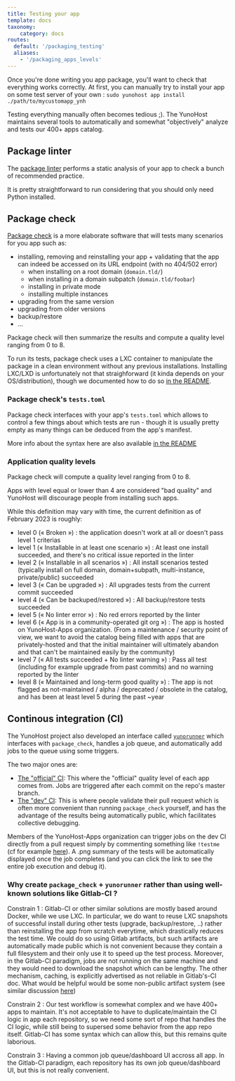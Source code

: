 ```yaml
---
title: Testing your app
template: docs
taxonomy:
    category: docs
routes:
  default: '/packaging_testing'
  aliases:
    - '/packaging_apps_levels'
---
```


Once you're done writing you app package, you'll want to check that everything works correctly. At first, you can manually try to install your app on some test server of your own : `sudo yunohost app install ./path/to/mycustomapp_ynh`

Testing everything manually often becomes tedious ;). The YunoHost maintains several tools to automatically and somewhat "objectively" analyze and tests our 400+ apps catalog.

## Package linter

The [package linter](https://github.com/YunoHost/package_linter) performs a static analysis of your app to check a bunch of recommended practice.

It is pretty straightforward to run considering that you should only need Python installed.

## Package check

[Package check](https://github.com/YunoHost/package_check) is a more elaborate software that will tests many scenarios for you app such as:

- installing, removing and reinstalling your app + validating that the app can indeed be accessed on its URL endpoint (with no 404/502 error)
  - when installing on a root domain (`domain.tld/`)
  - when installing in a domain subpatch (`domain.tld/foobar`)
  - installing in private mode
  - installing multiple instances
- upgrading from the same version
- upgrading from older versions
- backup/restore
- ...

Package check will then summarize the results and compute a quality level ranging from 0 to 8.

To run its tests, package check uses a LXC container to manipulate the package in a clean environment without any previous installations. Installing LXC/LXD is unfortunately not that straighforward (it kinda depends on your OS/distribution), though we documented how to do so [in the README](https://github.com/YunoHost/package_check#deploying-package_check).

### Package check's `tests.toml`

Package check interfaces with your app's `tests.toml` which allows to control a few things about which tests are run - though it is usually pretty empty as many things can be deduced from the app's manifest.

More info about the syntax here are also available [in the README](https://github.com/YunoHost/package_check#teststoml-syntax)

### Application quality levels

Package check will compute a quality level ranging from 0 to 8.

Apps with level equal or lower than 4 are considered "bad quality" and YunoHost will discourage people from installing such apps.

While this definition may vary with time, the current definition as of February 2023 is roughly:

- level 0 (« Broken ») : the application doesn't work at all or doesn't pass level 1 criterias
- level 1 (« Installable in at least one scenario ») : At least one install succeeded, and there's no critical issue reported in the linter
- level 2 (« Installable in all scenarios ») : All install scenarios tested (typically install on full domain, domain+subpath, multi-instance, private/public) succeeded
- level 3 (« Can be upgraded ») : All upgrades tests from the current commit succeeded
- level 4 (« Can be backuped/restored ») : All backup/restore tests succeeded
- level 5 (« No linter error ») : No red errors reported by the linter
- level 6 (« App is in a community-operated git org ») : The app is hosted on YunoHost-Apps organization. (From a maintenance / security point of view, we want to avoid the catalog being filled with apps that are privately-hosted and that the initial maintainer will ultimately abandon and that can't be maintained easily by the community)
- level 7 (« All tests succeeded + No linter warning ») : Pass all test (including for example upgrade from past commits) and no warning reported by the linter
- level 8 (« Maintained and long-term good quality ») : The app is not flagged as not-maintained / alpha / deprecated / obsolete in the catalog, and has been at least level 5 during the past ~year

## Continous integration (CI)

The YunoHost project also developed an interface called [`yunorunner`](https://github.com/YunoHost/yunorunner) which interfaces with `package_check`, handles a job queue, and automatically add jobs to the queue using some triggers.

The two major ones are:

- [The "official" CI](https://ci-apps.yunohost.org/ci): This where the "official" quality level of each app comes from. Jobs are triggered after each commit on the repo's master branch.
- [The "dev" CI](https://ci-apps-dev.yunohost.org/ci/): This is where people validate their pull request which is often more convenient than running `package_check` yourself, and has the advantage of the results being automatically public, which facilitates collective debugging.

Members of the YunoHost-Apps organization can trigger jobs on the dev CI directly from a pull request simply by commenting something like `!testme` (cf for example [here](https://github.com/YunoHost-Apps/nextcloud_ynh/pull/532#issuecomment-1402751409)). A .png summary of the tests will be automatically displayed once the job completes (and you can click the link to see the entire job execution and debug it).

### Why create `package_check` + `yunorunner` rather than using well-known solutions like Gitlab-CI ?

Constrain 1 : Gitlab-CI or other similar solutions are mostly based around Docker, while we use LXC. In particular, we do want to reuse LXC snapshots of successful install during other tests (upgrade, backup/restore, ..) rather than reinstalling the app from scratch everytime, which drastically reduces the test time. We could do so using Gitlab artifacts, but such artifacts are automatically made public which is not convenient because they contain a full filesystem and their only use it to speed up the test process. Moreover, in the Gitlab-CI paradigm, jobs are not running on the same machine and they would need to download the snapshot which can be lengthy. The other mechanism, caching, is explicitly advertised as not reliable in Gitlab's-CI doc. What would be helpful would be some non-public artifact system (see similar discussion [here](https://gitlab.com/gitlab-org/gitlab-runner/-/issues/336))

Constrain 2 : Our test workflow is somewhat complex and we have 400+ apps to maintain. It's not acceptable to have to duplicate/maintain the CI logic in app each repository, so we need some sort of repo that handles the CI logic, while still being to supersed some behavior from the app repo itself. Gitlab-CI has some syntax which can allow this, but this remains quite laborious.

Constrain 3 : Having a common job queue/dashboard UI accross all app. In the Gitlab-CI paradigm, each repository has its own job queue/dashboard UI, but this is not really convenient.
